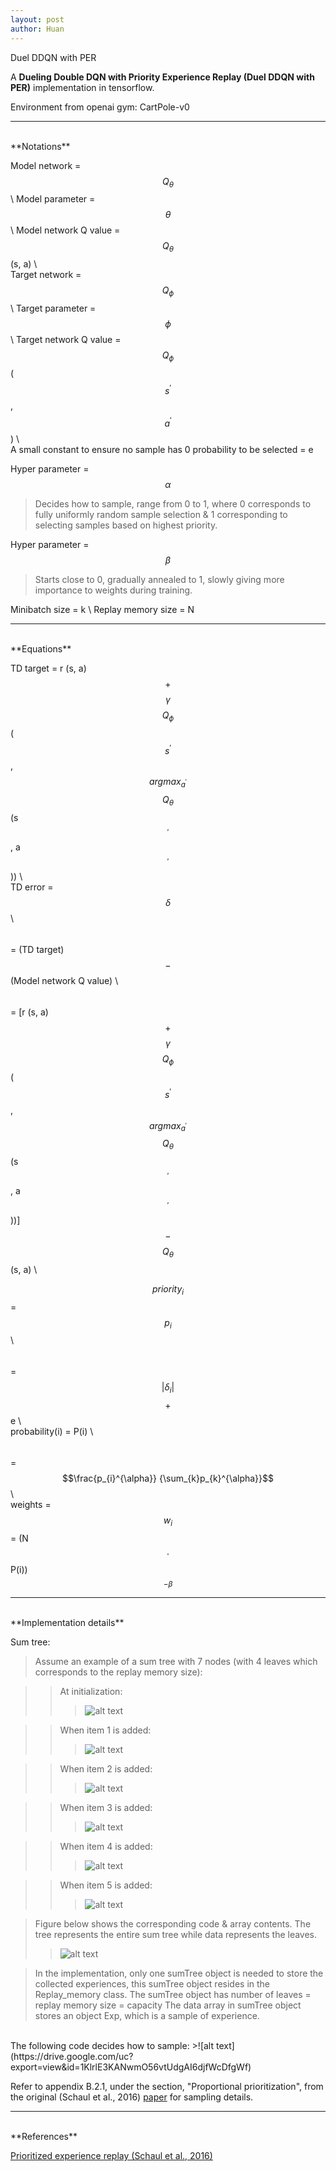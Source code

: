 ```yaml
---
layout: post
author: Huan
---
```

Duel DDQN with PER

A **Dueling Double DQN with Priority Experience Replay (Duel DDQN with PER)** implementation in tensorflow.

Environment from openai gym: CartPole-v0

---
<br>
**Notations**

Model network = $$Q_{\theta}$$ \\
Model parameter = $$\theta$$ \\
Model network Q value = $$Q_{\theta}$$ (s, a) \\
<br>
Target network = $$Q_{\phi}$$ \\
Target parameter = $$\phi$$ \\
Target network Q value = $$Q_{\phi}$$ ($$s^{'}$$, $$a^{'}$$) \\
<br>
A small constant to ensure no sample has 0 probability to be selected = e

Hyper parameter  = $$\alpha$$
> Decides how to sample, range from 0 to 1, where 0 corresponds to fully uniformly random sample selection & 1 corresponding to selecting samples based on highest priority.  

Hyper parameter  = $$\beta$$
>Starts close to 0, gradually annealed  to 1, slowly giving more importance to weights during training.

Minibatch size = k \\
Replay memory size = N

---
<br>
**Equations**

TD target = r (s, a) $$+$$ $$\gamma$$ $$Q_{\phi}$$ ($$s^{'}$$, $$argmax_{a^{'}}$$ $$Q_{\theta}$$ (s$$^{'}$$, a$$^{'}$$)) \\
<br>
TD  error = $${\delta}$$ \\
$$\hspace{26pt}$$
= (TD target) $$-$$ (Model network Q value) \\
$$\hspace{26pt}$$
= [r (s, a) $$+$$ $$\gamma$$ $$Q_{\phi}$$ ($$s^{'}$$, $$argmax_{a^{'}}$$ $$Q_{\theta}$$ (s$$^{'}$$, a$$^{'}$$))] $$-$$ $$Q_{\theta}$$ (s, a) \\
<br>

$$priority_{i}$$ = $$p_{i}$$ \\
$$\hspace{32pt}$$
= $${|\delta_{i}|}$$ $$+$$ e \\
<br>
probability(i) = P(i) \\
$$\hspace{41pt}$$
= $$\frac{p_{i}^{\alpha}}  {\sum_{k}p_{k}^{\alpha}}$$ \\
<br>
weights = $$w_{i}$$ = (N $$\cdot$$ P(i)) $$^{-\beta}$$


---
<br>
**Implementation details**

Sum tree:

>Assume an example of a sum tree with 7 nodes (with 4 leaves which corresponds to the replay memory size):

>>At initialization:
>>>![alt text](https://drive.google.com/uc?export=view&id=1-quXFm1UnNnaThHxhaMoYl5RTAJnJUVI)

>>When item 1 is added:
>>>![alt text](https://drive.google.com/uc?export=view&id=1Jk-RO9Yqeq2DQKO1CKD9e_KQTxWgtMOu)

>>When item 2 is added:
>>>![alt text](https://drive.google.com/uc?export=view&id=1fTopGfDSeQj3uEKZPlo_2KSTWaBHrFfK)

>>When item 3 is added:
>>>![alt text](https://drive.google.com/uc?export=view&id=1d37aBtukIExVU7k84XjUPPphiFJlKXBZ)

>>When item 4 is added:
>>>![alt text](https://drive.google.com/uc?export=view&id=1V7B3vODsz2ELpW5--oQPh1vxmPMLYxOz)

>>When item 5 is added:
>>>![alt text](https://drive.google.com/uc?export=view&id=1KBPd61jU4nNug7b475gbKLe5sBJhC_l-)

>Figure below shows the corresponding code & array contents. The tree represents the entire sum tree while data represents the leaves.
>>![alt text](https://drive.google.com/uc?export=view&id=1kk60DiIQOEkR03wakk2Qwyj2xcK7ac3k)

>In the implementation, only one sumTree object is needed to store the collected experiences, this sumTree object resides in the Replay_memory class. The sumTree object has number of leaves = replay memory size = capacity
The data array in sumTree object stores an object Exp, which is a sample of experience.

<br>
The following code decides how to sample:
>![alt text](https://drive.google.com/uc?export=view&id=1KlrlE3KANwmO56vtUdgAI6djfWcDfgWf)

Refer to appendix B.2.1, under the section, "Proportional prioritization", from the original (Schaul et al., 2016) [paper](https://arxiv.org/pdf/1511.05952.pdf) for sampling details.

---
<br>
**References**

[Prioritized experience replay (Schaul et al., 2016)](https://arxiv.org/pdf/1511.05952.pdf)
